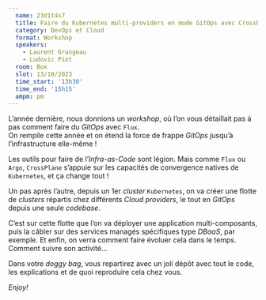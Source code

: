```yaml
---
  name: 23d1t4s7
  title: Faire du Kubernetes multi-providers en mode GitOps avec CrossPlane
  category: DevOps et Cloud
  format: Workshop
  speakers: 
    - Laurent Grangeau
    - Ludovic Piot
  room: Box
  slot: 13/10/2023
  time_start: '13h30'
  time_end: '15h15'
  ampm: pm
---
```

L’année dernière, nous donnions un *workshop*, où l’on vous détaillait pas à pas comment faire du *GitOps* avec `Flux`.  
On rempile cette année et on étend la force de frappe *GitOps* jusqu’à l’infrastructure elle-même !  

Les outils pour faire de l’*Infra-as-Code* sont légion. Mais comme `Flux` ou `Argo`, `CrossPlane` s’appuie sur les capacités de convergence natives de `Kubernetes`, et ça change tout !  

Un pas après l’autre, depuis un 1er *cluster* `Kubernetes`, on va créer une flotte de *clusters* répartis chez différents *Cloud providers*, le tout en *GitOps* depuis une seule *codebase*.  

C’est sur cette flotte que l’on va déployer une application multi-composants, puis la câbler sur des services managés spécifiques type *DBaaS*, par exemple. Et enfin, on verra comment faire évoluer cela dans le temps. Comment suivre son activité…  

Dans votre *doggy bag*, vous repartirez avec un joli dépôt avec tout le code, les explications et de quoi reproduire cela chez vous.

*Enjoy!*
